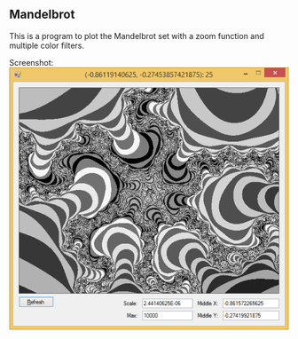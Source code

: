 Mandelbrot
--

This is a program to plot the Mandelbrot set with a zoom function and multiple color filters.

Screenshot:
![Screenshot](mandelbrot.png)

